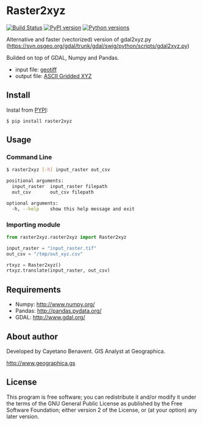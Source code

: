 # Raster2xyz

[![Build Status](https://travis-ci.org/cayetanobv/raster2xyz.svg?branch=master)](https://travis-ci.org/cayetanobv/raster2xyz)
[![PyPI version](https://badge.fury.io/py/raster2xyz.svg)](https://badge.fury.io/py/raster2xyz)
[![Python versions](https://img.shields.io/pypi/pyversions/raster2xyz.svg?maxAge=2592000)](https://pypi.python.org/pypi/raster2xyz)

Alternative and faster (vectorized) version of gdal2xyz.py (https://svn.osgeo.org/gdal/trunk/gdal/swig/python/scripts/gdal2xyz.py)

Builded on top of GDAL, Numpy and Pandas.

- input file: [geotiff](https://en.wikipedia.org/wiki/GeoTIFF)
- output file: [ASCII Gridded XYZ](http://www.gdal.org/frmt_xyz.html)

## Install
Instal from [PYPI](https://pypi.python.org/pypi/raster2xyz):
```
$ pip install raster2xyz
```

## Usage
### Command Line
```bash
$ raster2xyz [-h] input_raster out_csv

positional arguments:
  input_raster  input_raster filepath
  out_csv       out_csv filepath

optional arguments:
  -h, --help    show this help message and exit
```
### Importing module
```python
from raster2xyz.raster2xyz import Raster2xyz

input_raster = "input_raster.tif"
out_csv = "/tmp/out_xyz.csv"

rtxyz = Raster2xyz()
rtxyz.translate(input_raster, out_csv)
```
## Requirements
- Numpy: http://www.numpy.org/
- Pandas: http://pandas.pydata.org/
- GDAL: http://www.gdal.org/


## About author
Developed by Cayetano Benavent.
GIS Analyst at Geographica.

http://www.geographica.gs


## License
This program is free software; you can redistribute it and/or modify
it under the terms of the GNU General Public License as published by
the Free Software Foundation; either version 2 of the License, or
(at your option) any later version.
